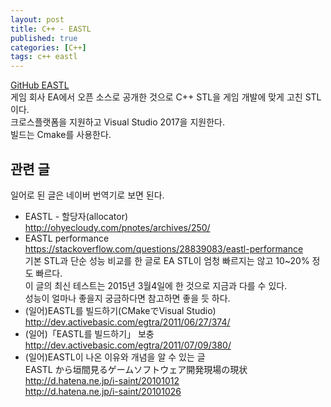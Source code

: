 ```yaml
---
layout: post
title: C++ - EASTL
published: true
categories: [C++]
tags: c++ eastl
---
```

[GitHub EASTL](https://github.com/electronicarts/EASTL)   
게임 회사 EA에서 오픈 소스로 공개한 것으로 C++ STL을 게임 개발에 맞게 고친 STL 이다.   
크로스플랫폼을 지원하고 Visual Studio 2017을 지원한다.    
빌드는 Cmake를 사용한다.    
  
## 관련 글 
일어로 된 글은 네이버 번역기로 보면 된다.  
  
- EASTL - 할당자(allocator)  
  http://ohyecloudy.com/pnotes/archives/250/  
- EASTL performance  
  https://stackoverflow.com/questions/28839083/eastl-performance  
  기본 STL과 단순 성능 비교를 한 글로 EA STL이 엄청 빠르지는 않고 10~20% 정도 빠르다.   
  이 글의 최신 테스트는 2015년 3월4일에 한 것으로 지금과 다를 수 있다.  
  성능이 얼마나 좋을지 궁금하다면 참고하면 좋을 듯 하다.  
- (일어)EASTL를 빌드하기(CMakeでVisual Studio)  
  http://dev.activebasic.com/egtra/2011/06/27/374/   
- (일어)「EASTL를 빌드하기」 보충  
  http://dev.activebasic.com/egtra/2011/07/09/380/  
- (일어)EASTL이 나온 이유와 개념을 알 수 있는 글  
  EASTL から垣間見るゲームソフトウェア開発現場の現状  
  http://d.hatena.ne.jp/i-saint/20101012   
  http://d.hatena.ne.jp/i-saint/20101026   
    
  
  
  